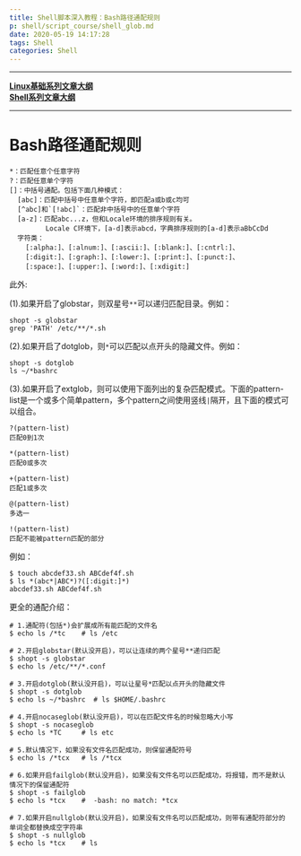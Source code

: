 ```yaml
---
title: Shell脚本深入教程：Bash路径通配规则
p: shell/script_course/shell_glob.md
date: 2020-05-19 14:17:28
tags: Shell
categories: Shell
---
```


------

**[Linux基础系列文章大纲](/linux/index)**  
**[Shell系列文章大纲](/shell/index)**  

------

# Bash路径通配规则

```
*：匹配任意个任意字符
?：匹配任意单个字符
[]：中括号通配。包括下面几种模式：
  [abc]：匹配中括号中任意单个字符，即匹配a或b或c均可
  [^abc]和`[!abc]`：匹配非中括号中的任意单个字符
  [a-z]：匹配abc...z，但和Locale环境的排序规则有关。
         Locale C环境下，[a-d]表示abcd，字典排序规则的[a-d]表示aBbCcDd
  字符类：
    [:alpha:]、[:alnum:]、[:ascii:]、[:blank:]、[:cntrl:]、
    [:digit:]、[:graph:]、[:lower:]、[:print:]、[:punct:]、
    [:space:]、[:upper:]、[:word:]、[:xdigit:]
```

此外:

(1).如果开启了globstar，则双星号`**`可以递归匹配目录。例如：

```shell
shopt -s globstar
grep 'PATH' /etc/**/*.sh
```

(2).如果开启了dotglob，则`*`可以匹配以点开头的隐藏文件。例如：

```shell
shopt -s dotglob
ls ~/*bashrc
```

(3).如果开启了extglob，则可以使用下面列出的复杂匹配模式。下面的pattern-list是一个或多个简单pattern，多个pattern之间使用竖线`|`隔开，且下面的模式可以组合。

```
?(pattern-list)
匹配0到1次

*(pattern-list)
匹配0或多次

+(pattern-list)
匹配1或多次

@(pattern-list)
多选一

!(pattern-list)
匹配不能被pattern匹配的部分
```

例如：

```shell
$ touch abcdef33.sh ABCdef4f.sh
$ ls *(abc*|ABC*)?([:digit:]*)
abcdef33.sh ABCdef4f.sh
```

更全的通配介绍：

```shell
# 1.通配符(包括*)会扩展成所有能匹配的文件名
$ echo ls /*tc    # ls /etc

# 2.开启globstar(默认没开启)，可以让连续的两个星号**递归匹配
$ shopt -s globstar
$ echo ls /etc/**/*.conf

# 3.开启dotglob(默认没开启)，可以让星号*匹配以点开头的隐藏文件
$ shopt -s dotglob
$ echo ls ~/*bashrc  # ls $HOME/.bashrc

# 4.开启nocaseglob(默认没开启)，可以在匹配文件名的时候忽略大小写
$ shopt -s nocaseglob
$ echo ls *TC     # ls etc

# 5.默认情况下，如果没有文件名匹配成功，则保留通配符号
$ echo ls /*tcx   # ls /*tcx

# 6.如果开启failglob(默认没开启)，如果没有文件名可以匹配成功，将报错，而不是默认情况下的保留通配符
$ shopt -s failglob
$ echo ls *tcx    #  -bash: no match: *tcx

# 7.如果开启nullglob(默认没开启)，如果没有文件名可以匹配成功，则带有通配符部分的单词全都替换成空字符串
$ shopt -s nullglob
$ echo ls *tcx    # ls
```
